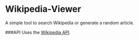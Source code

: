 # Wikipedia-Viewer
A simple tool to search Wikipedia or generate a random article.

###API
Uses the [Wikipedia API](https://www.mediawiki.org/wiki/API:Main_page).
